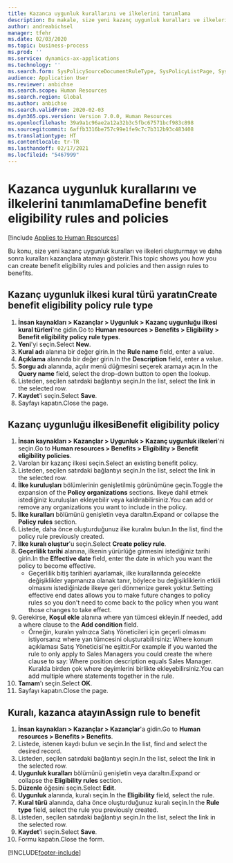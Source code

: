 ```yaml
---
title: Kazanca uygunluk kurallarını ve ilkelerini tanımlama
description: Bu makale, size yeni kazanç uygunluk kuralları ve ilkeleri oluşturmayı ve daha sonra kuralları kazançlara atamayı gösterir.
author: andreabichsel
manager: tfehr
ms.date: 02/03/2020
ms.topic: business-process
ms.prod: ''
ms.service: dynamics-ax-applications
ms.technology: ''
ms.search.form: SysPolicySourceDocumentRuleType, SysPolicyListPage, SysPolicy, HcmBenefitEligibilityPolicy, HcmBenefit, BenefitWorkspace, HcmBenefitSummaryPart
audience: Application User
ms.reviewer: anbichse
ms.search.scope: Human Resources
ms.search.region: Global
ms.author: anbichse
ms.search.validFrom: 2020-02-03
ms.dyn365.ops.version: Version 7.0.0, Human Resources
ms.openlocfilehash: 39a9a1c96ae2a12a32b3c5fbc67571bcf983c898
ms.sourcegitcommit: 6affb3316be757c99e1fe9c7c7b312b93c483408
ms.translationtype: HT
ms.contentlocale: tr-TR
ms.lasthandoff: 02/17/2021
ms.locfileid: "5467999"
---
```

# <a name="define-benefit-eligibility-rules-and-policies"></a><span data-ttu-id="c551f-103">Kazanca uygunluk kurallarını ve ilkelerini tanımlama</span><span class="sxs-lookup"><span data-stu-id="c551f-103">Define benefit eligibility rules and policies</span></span>

[!include [Applies to Human Resources](../includes/applies-to-hr.md)]

<span data-ttu-id="c551f-104">Bu konu, size yeni kazanç uygunluk kuralları ve ilkeleri oluşturmayı ve daha sonra kuralları kazançlara atamayı gösterir.</span><span class="sxs-lookup"><span data-stu-id="c551f-104">This topic shows you how you can create benefit eligibility rules and policies and then assign rules to benefits.</span></span>  

## <a name="create-benefit-eligibility-policy-rule-type"></a><span data-ttu-id="c551f-105">Kazanç uygunluk ilkesi kural türü yaratın</span><span class="sxs-lookup"><span data-stu-id="c551f-105">Create benefit eligibility policy rule type</span></span>

1. <span data-ttu-id="c551f-106">**İnsan kaynakları > Kazançlar > Uygunluk > Kazanç uygunluğu ilkesi kural türleri**'ne gidin.</span><span class="sxs-lookup"><span data-stu-id="c551f-106">Go to **Human resources > Benefits > Eligibility > Benefit eligibility policy rule types**.</span></span>
2. <span data-ttu-id="c551f-107">**Yeni**'yi seçin.</span><span class="sxs-lookup"><span data-stu-id="c551f-107">Select **New**.</span></span>
3. <span data-ttu-id="c551f-108">**Kural adı** alanına bir değer girin.</span><span class="sxs-lookup"><span data-stu-id="c551f-108">In the **Rule name** field, enter a value.</span></span>
4. <span data-ttu-id="c551f-109">**Açıklama** alanında bir değer girin.</span><span class="sxs-lookup"><span data-stu-id="c551f-109">In the **Description** field, enter a value.</span></span>
5. <span data-ttu-id="c551f-110">**Sorgu adı** alanında, açılır menü düğmesini seçerek aramayı açın.</span><span class="sxs-lookup"><span data-stu-id="c551f-110">In the **Query name** field, select the drop-down button to open the lookup.</span></span>
6. <span data-ttu-id="c551f-111">Listeden, seçilen satırdaki bağlantıyı seçin.</span><span class="sxs-lookup"><span data-stu-id="c551f-111">In the list, select the link in the selected row.</span></span>
7. <span data-ttu-id="c551f-112">**Kaydet**'i seçin.</span><span class="sxs-lookup"><span data-stu-id="c551f-112">Select **Save**.</span></span>
8. <span data-ttu-id="c551f-113">Sayfayı kapatın.</span><span class="sxs-lookup"><span data-stu-id="c551f-113">Close the page.</span></span>

## <a name="benefit-eligibility-policy"></a><span data-ttu-id="c551f-114">Kazanç uygunluğu ilkesi</span><span class="sxs-lookup"><span data-stu-id="c551f-114">Benefit eligibility policy</span></span>

1. <span data-ttu-id="c551f-115">**İnsan kaynakları > Kazançlar > Uygunluk > Kazanç uygunluk ilkeleri**'ni seçin.</span><span class="sxs-lookup"><span data-stu-id="c551f-115">Go to **Human resources > Benefits > Eligibility > Benefit eligibility policies**.</span></span>
2. <span data-ttu-id="c551f-116">Varolan bir kazanç ilkesi seçin.</span><span class="sxs-lookup"><span data-stu-id="c551f-116">Select an existing benefit policy.</span></span>
3. <span data-ttu-id="c551f-117">Listeden, seçilen satırdaki bağlantıyı seçin.</span><span class="sxs-lookup"><span data-stu-id="c551f-117">In the list, select the link in the selected row.</span></span>
4. <span data-ttu-id="c551f-118">**İlke kuruluşları** bölümlerinin genişletilmiş görünümüne geçin.</span><span class="sxs-lookup"><span data-stu-id="c551f-118">Toggle the expansion of the **Policy organizations** sections.</span></span> <span data-ttu-id="c551f-119">İlkeye dahil etmek istediğiniz kuruluşları ekleyebilir veya kaldırabilirsiniz.</span><span class="sxs-lookup"><span data-stu-id="c551f-119">You can add or remove any organizations you want to include in the policy.</span></span>
5. <span data-ttu-id="c551f-120">**İlke kuralları** bölümünü genişletin veya daraltın.</span><span class="sxs-lookup"><span data-stu-id="c551f-120">Expand or collapse the **Policy rules** section.</span></span>
6. <span data-ttu-id="c551f-121">Listede, daha önce oluşturduğunuz ilke kuralını bulun.</span><span class="sxs-lookup"><span data-stu-id="c551f-121">In the list, find the policy rule previously created.</span></span>
7. <span data-ttu-id="c551f-122">**İlke kuralı oluştur**'u seçin.</span><span class="sxs-lookup"><span data-stu-id="c551f-122">Select **Create policy rule**.</span></span>
8. <span data-ttu-id="c551f-123">**Geçerlilik tarihi** alanına, ilkenin yürürlüğe girmesini istediğiniz tarihi girin.</span><span class="sxs-lookup"><span data-stu-id="c551f-123">In the **Effective date** field, enter the date in which you want the policy to become effective.</span></span>
    * <span data-ttu-id="c551f-124">Geçerlilik bitiş tarihleri ayarlamak, ilke kurallarında gelecekte değişiklikler yapmanıza olanak tanır, böylece bu değişikliklerin etkili olmasını istediğinizde ilkeye geri dönmenize gerek yoktur.</span><span class="sxs-lookup"><span data-stu-id="c551f-124">Setting effective end dates allows you to make future changes to policy rules so you don't need to come back to the policy when you want those changes to take effect.</span></span>  
9. <span data-ttu-id="c551f-125">Gerekirse, **Koşul ekle** alanına where yan tümcesi ekleyin.</span><span class="sxs-lookup"><span data-stu-id="c551f-125">If needed, add a where clause to the **Add condition** field.</span></span>
    * <span data-ttu-id="c551f-126">Örneğin, kuralın yalnızca Satış Yöneticileri için geçerli olmasını istiyorsanız where yan tümcesini oluşturabilirsiniz: Where konum açıklaması Satış Yöneticisi'ne eşittir.</span><span class="sxs-lookup"><span data-stu-id="c551f-126">For example if you wanted the rule to only apply to Sales Managers you could create the where clause to say: Where position description equals Sales Manager.</span></span> <span data-ttu-id="c551f-127">Kuralda birden çok where deyimlerini birlikte ekleyebilirsiniz.</span><span class="sxs-lookup"><span data-stu-id="c551f-127">You can add multiple where statements together in the rule.</span></span>  
10. <span data-ttu-id="c551f-128">**Tamam**'ı seçin.</span><span class="sxs-lookup"><span data-stu-id="c551f-128">Select **OK**.</span></span>
11. <span data-ttu-id="c551f-129">Sayfayı kapatın.</span><span class="sxs-lookup"><span data-stu-id="c551f-129">Close the page.</span></span>

## <a name="assign-rule-to-benefit"></a><span data-ttu-id="c551f-130">Kuralı, kazanca atayın</span><span class="sxs-lookup"><span data-stu-id="c551f-130">Assign rule to benefit</span></span>

1. <span data-ttu-id="c551f-131">**İnsan kaynakları > Kazançlar > Kazançlar**'a gidin.</span><span class="sxs-lookup"><span data-stu-id="c551f-131">Go to **Human resources > Benefits > Benefits**.</span></span>
2. <span data-ttu-id="c551f-132">Listede, istenen kaydı bulun ve seçin.</span><span class="sxs-lookup"><span data-stu-id="c551f-132">In the list, find and select the desired record.</span></span>
3. <span data-ttu-id="c551f-133">Listeden, seçilen satırdaki bağlantıyı seçin.</span><span class="sxs-lookup"><span data-stu-id="c551f-133">In the list, select the link in the selected row.</span></span>
4. <span data-ttu-id="c551f-134">**Uygunluk kuralları** bölümünü genişletin veya daraltın.</span><span class="sxs-lookup"><span data-stu-id="c551f-134">Expand or collapse the **Eligibility rules** section.</span></span>
5. <span data-ttu-id="c551f-135">**Düzenle** öğesini seçin.</span><span class="sxs-lookup"><span data-stu-id="c551f-135">Select **Edit**.</span></span>
6. <span data-ttu-id="c551f-136">**Uygunluk** alanında, kuralı seçin.</span><span class="sxs-lookup"><span data-stu-id="c551f-136">In the **Eligibility** field, select the rule.</span></span>
7. <span data-ttu-id="c551f-137">**Kural türü** alanında, daha önce oluşturduğunuz kuralı seçin.</span><span class="sxs-lookup"><span data-stu-id="c551f-137">In the **Rule type** field, select the rule you previously created.</span></span>
9. <span data-ttu-id="c551f-138">Listeden, seçilen satırdaki bağlantıyı seçin.</span><span class="sxs-lookup"><span data-stu-id="c551f-138">In the list, select the link in the selected row.</span></span>
10. <span data-ttu-id="c551f-139">**Kaydet**'i seçin.</span><span class="sxs-lookup"><span data-stu-id="c551f-139">Select **Save**.</span></span>
11. <span data-ttu-id="c551f-140">Formu kapatın.</span><span class="sxs-lookup"><span data-stu-id="c551f-140">Close the form.</span></span>



[!INCLUDE[footer-include](../includes/footer-banner.md)]